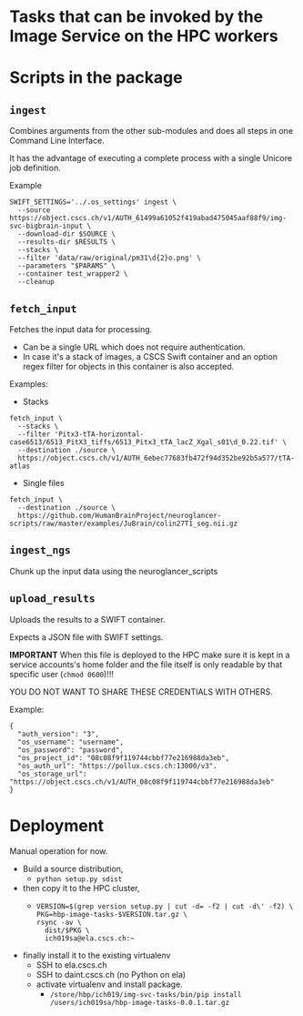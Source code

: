 # Tasks that can be invoked by the Image Service on the HPC workers

# Scripts in the package

## `ingest`

Combines arguments from the other sub-modules and does all steps in one
Command Line Interface.

It has the advantage of executing a complete process with a single Unicore job
definition.

Example

```
SWIFT_SETTINGS='../.os_settings' ingest \
  --source https://object.cscs.ch/v1/AUTH_61499a61052f419abad475045aaf88f9/img-svc-bigbrain-input \
  --download-dir $SOURCE \
  --results-dir $RESULTS \
  --stacks \
  --filter 'data/raw/original/pm31\d{2}o.png' \
  --parameters "$PARAMS" \
  --container test_wrapper2 \
  --cleanup
```


## `fetch_input`

  Fetches the input data for processing.
  * Can be a single URL which does not require authentication.
  * In case it's a stack of images, a CSCS Swift container and an option regex
  filter for objects in this container is also accepted.

  Examples:

  * Stacks

  ```
  fetch_input \
    --stacks \
    --filter 'Pitx3-tTA-horizontal-case6513/6513_PitX3_tiffs/6513_Pitx3_tTA_lacZ_Xgal_s01\d_0.22.tif' \
    --destination ./source \
    https://object.cscs.ch/v1/AUTH_6ebec77683fb472f94d352be92b5a577/tTA-atlas
  ```

  * Single files

  ```
  fetch_input \
    --destination ./source \
    https://github.com/HumanBrainProject/neuroglancer-scripts/raw/master/examples/JuBrain/colin27T1_seg.nii.gz
  ```


## `ingest_ngs`

Chunk up the input data using the neuroglancer_scripts

## `upload_results`

Uploads the results to a SWIFT container.

Expects a JSON file with SWIFT settings.

**IMPORTANT**  When this file is deployed to the HPC
make sure it is kept in a service accounts's home folder and the file itself
is only readable by that specific user (`chmod 0600`)!!!

YOU DO NOT WANT TO SHARE THESE CREDENTIALS WITH OTHERS.

Example:

```
{
  "auth_version": "3",
  "os_username": "username",
  "os_password": "password",
  "os_project_id": "08c08f9f119744cbbf77e216988da3eb",
  "os_auth_url": "https://pollux.cscs.ch:13000/v3".
  "os_storage_url": "https://object.cscs.ch/v1/AUTH_08c08f9f119744cbbf77e216988da3eb"
}
```

# Deployment

Manual operation for now.

* Build a source distribution,
  * `python setup.py sdist`
* then copy it to the HPC cluster,
  * ```
    VERSION=$(grep version setup.py | cut -d= -f2 | cut -d\' -f2) \
    PKG=hbp-image-tasks-$VERSION.tar.gz \
    rsync -av \
      dist/$PKG \
      ich019sa@ela.cscs.ch:~
    ```
* finally install it to the existing virtualenv
  * SSH to ela.cscs.ch
  * SSH to daint.cscs.ch (no Python on ela)
  * activate virtualenv and install package.
    * `/store/hbp/ich019/img-svc-tasks/bin/pip install /users/ich019sa/hbp-image-tasks-0.0.1.tar.gz`
